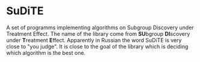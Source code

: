 # SuDiTE
A set of programms implementing algorithms on Subgroup Discovery under Treatment Effect.
The name of the library come from **SU**bgroup **DI**scovery under **T**reatment **E**ffect. Apparently in Russian the word SuDiTE is very close to "you judge". It is close to the goal of the library which is deciding which algorithm is the best one.

